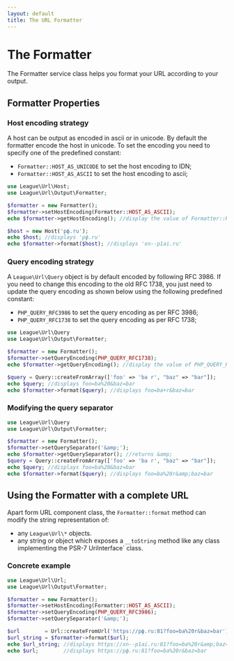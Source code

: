 ```yaml
---
layout: default
title: The URL Formatter
---
```


# The Formatter

The Formatter service class helps you format your URL according to your output.

## Formatter Properties

### Host encoding strategy

A host can be output as encoded in ascii or in unicode. By default the formatter encode the host in unicode. To set the encoding you need to specify one of the predefined constant:

- `Formatter::HOST_AS_UNICODE` to set the host encoding to IDN;
- `Formatter::HOST_AS_ASCII`   to set the host encoding to ascii;

~~~php
use League\Url\Host;
use League\Url\Output\Formatter;

$formatter = new Formatter();
$formatter->setHostEncoding(Formatter::HOST_AS_ASCII);
echo $formatter->getHostEncoding(); //display the value of Formatter::HOST_AS_ASCII

$host = new Host('рф.ru');
echo $host; //displays 'рф.ru'
echo $formatter->format($host); //displays 'xn--p1ai.ru'
~~~

### Query encoding strategy

A `League\Url\Query` object is by default encoded by following RFC 3986. If you need to change this encoding to the old RFC 1738, you just need to update the query encoding as shown below using the following predefined constant:

- `PHP_QUERY_RFC3986` to set the query encoding as per RFC 3986;
- `PHP_QUERY_RFC1738` to set the query encoding as per RFC 1738;

~~~php
use League\Url\Query
use League\Url\Output\Formatter;

$formatter = new Formatter();
$formatter->setQueryEncoding(PHP_QUERY_RFC1738);
echo $formatter->getQueryEncoding(); //display the value of PHP_QUERY_RFC1738;

$query = Query::createFromArray(['foo' => 'ba r', "baz" => "bar"]);
echo $query; //displays foo=ba%20&baz=bar
echo $formatter->format($query); //displays foo=ba+r&baz=bar
~~~

### Modifying the query separator

~~~php
use League\Url\Query
use League\Url\Output\Formatter;

$formatter = new Formatter();
$formatter->setQuerySeparator('&amp;');
echo $formatter->getQuerySeparator(); //returns &amp;
$query = Query::createFromArray(['foo' => 'ba r', "baz" => "bar"]);
echo $query; //displays foo=ba%20&baz=bar
echo $formatter->format($query); //displays foo=ba%20r&amp;baz=bar
~~~

## Using the Formatter with a complete URL

Apart form URL component class, the `Formatter::format` method can modify the string representation of:

- any `League\Url\*` objects.
- any string or object which exposes a `__toString` method like any class implementing the PSR-7 UriInterface` class.

### Concrete example

~~~php
use League\Url\Url;
use League\Url\Output\Formatter;

$formatter = new Formatter();
$formatter->setHostEncoding(Formatter::HOST_AS_ASCII);
$formatter->setQueryEncoding(PHP_QUERY_RFC3986);
$formatter->setQuerySeparator('&amp;');

$url        = Url::createFromUrl('https://рф.ru:81?foo=ba%20r&baz=bar');
$url_string = $formatter->format($url);
echo $url_string; //displays https://xn--p1ai.ru:81?foo=ba%20r&amp;baz=bar
echo $url;        //displays https://рф.ru:81?foo=ba%20r&baz=bar
~~~